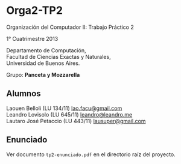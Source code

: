 Orga2-TP2
=========

Organización del Computador II: Trabajo Práctico 2

1° Cuatrimestre 2013

Departamento de Computación,  
Facultad de Ciencias Exactas y Naturales,  
Universidad de Buenos Aires.

Grupo: **Panceta y Mozzarella**

Alumnos
-------

Laouen Belloli (LU 134/11) [lao.facu@gmail.com](lao.facu@gmail.com)  
Leandro Lovisolo (LU 645/11) [leandro@leandro.me](leandro@leandro.me)  
Lautaro José Petaccio  (LU 443/11) [lausuper@gmail.com](lausuper@gmail.com)

Enunciado
---------

Ver documento `tp2-enunciado.pdf` en el directorio raíz del proyecto.
